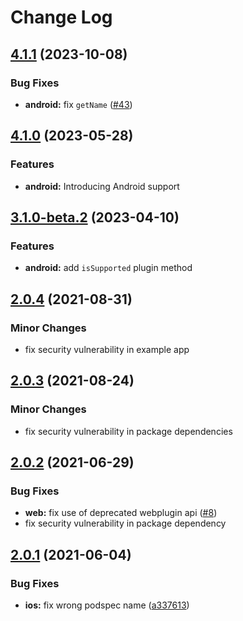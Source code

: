 # Change Log

## [4.1.1](https://github.com/capacitor-community/app-icon/compare/v4.1.0...v4.1.1) (2023-10-08)

### Bug Fixes

* **android:** fix `getName` ([#43](https://github.com/capacitor-community/app-icon/issues/43))

## [4.1.0](https://github.com/capacitor-community/app-icon/compare/v4.0.0...v4.1.0) (2023-05-28)

### Features

* **android:** Introducing Android support

## [3.1.0-beta.2](https://github.com/capacitor-community/app-icon/compare/v3.1.0-beta.1...v3.1.0-beta.2) (2023-04-10)

### Features

* **android:** add `isSupported` plugin method

## [2.0.4](https://github.com/capacitor-community/app-icon/compare/v2.0.3...v2.0.4) (2021-08-31)

### Minor Changes

- fix security vulnerability in example app

## [2.0.3](https://github.com/capacitor-community/app-icon/compare/v2.0.2...v2.0.3) (2021-08-24)

### Minor Changes

- fix security vulnerability in package dependencies

## [2.0.2](https://github.com/capacitor-community/app-icon/compare/v2.0.1...v2.0.2) (2021-06-29)

### Bug Fixes

- **web:** fix use of deprecated webplugin api ([#8](https://github.com/capacitor-community/app-icon/issues/8))
- fix security vulnerability in package dependency

## [2.0.1](https://github.com/capacitor-community/app-icon/compare/v2.0.0...v2.0.1) (2021-06-04)

### Bug Fixes

- **ios:** fix wrong podspec name ([a337613](https://github.com/capacitor-community/app-icon/commit/a337613120322b8db2174cb1999b1b6613f83522))
